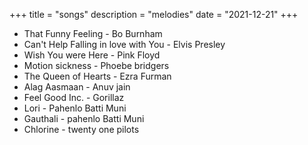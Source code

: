 +++
title = "songs"
description = "melodies"
date = "2021-12-21"
+++

* That Funny Feeling - Bo Burnham
* Can't Help Falling in love with You - Elvis Presley
* Wish You were Here - Pink Floyd
* Motion sickness - Phoebe bridgers
* The Queen of Hearts - Ezra Furman
* Alag Aasmaan - Anuv jain <!-- more -->
* Feel Good Inc. - Gorillaz
* Lori - Pahenlo Batti Muni
* Gauthali - pahenlo Batti Muni
* Chlorine - twenty one pilots
